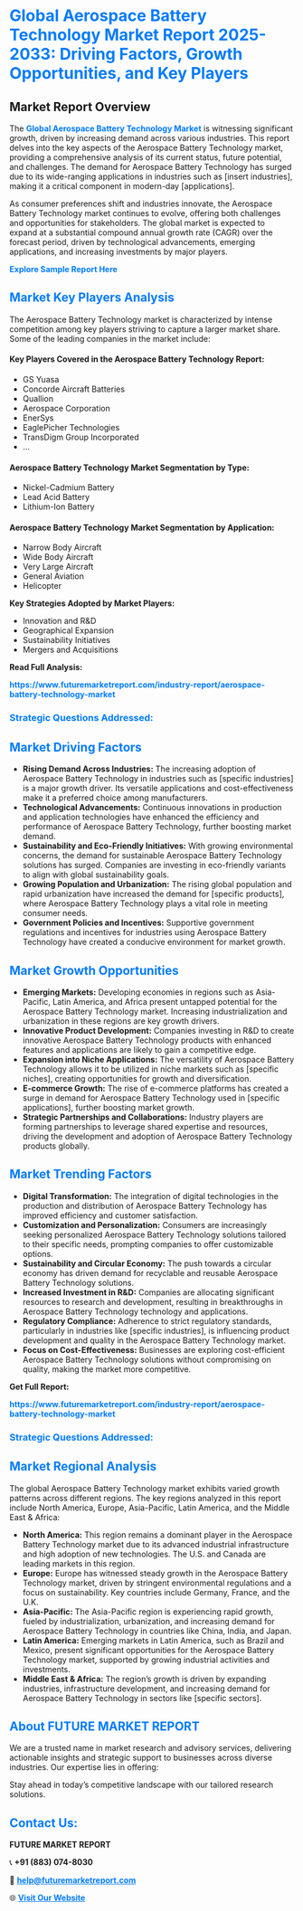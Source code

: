 <h1 style="color: #007BFF;">Global Aerospace Battery Technology Market Report 2025-2033: Driving Factors, Growth Opportunities, and Key Players</h1>

<section id="overview">
<h2>Market Report Overview</h2>
<p>The <a href="https://www.futuremarketreport.com/industry-report/aerospace-battery-technology-market" style="color: #007BFF; text-decoration: none;"><strong>Global Aerospace Battery Technology Market</strong></a> is witnessing significant growth, driven by increasing demand across various industries. This report delves into the key aspects of the Aerospace Battery Technology market, providing a comprehensive analysis of its current status, future potential, and challenges. The demand for Aerospace Battery Technology has surged due to its wide-ranging applications in industries such as [insert industries], making it a critical component in modern-day [applications].</p>
<p>As consumer preferences shift and industries innovate, the Aerospace Battery Technology market continues to evolve, offering both challenges and opportunities for stakeholders. The global market is expected to expand at a substantial compound annual growth rate (CAGR) over the forecast period, driven by technological advancements, emerging applications, and increasing investments by major players.</p>
</section>

<section id="overview">
<p><a href="https://www.futuremarketreport.com/request-sample/reportId=100356" style="color: #007BFF; text-decoration: none;"><strong>Explore Sample Report Here</strong></a></p>
</section>

<section id="key-players">
<h2 style="color: #007BFF;">Market Key Players Analysis</h2>
<p>The Aerospace Battery Technology market is characterized by intense competition among key players striving to capture a larger market share. Some of the leading companies in the market include:</p>
<h4>Key Players Covered in the Aerospace Battery Technology Report:</h4>
<ul><li>GS Yuasa</li><li>Concorde Aircraft Batteries</li><li>Quallion</li><li>Aerospace Corporation</li><li>EnerSys</li><li>EaglePicher Technologies</li><li>TransDigm Group Incorporated</li><li>...</li></ul>
<h4>Aerospace Battery Technology Market Segmentation by Type:</h4>
<ul><li>Nickel-Cadmium Battery</li><li>Lead Acid Battery</li><li>Lithium-Ion Battery</li></ul>

<h4>Aerospace Battery Technology Market Segmentation by Application:</h4>
<ul><li>Narrow Body Aircraft</li><li>Wide Body Aircraft</li><li>Very Large Aircraft</li><li>General Aviation</li><li>Helicopter</li></ul>
<p><strong>Key Strategies Adopted by Market Players:</strong></p>
<ul>
<li>Innovation and R&D</li>
<li>Geographical Expansion</li>
<li>Sustainability Initiatives</li>
<li>Mergers and Acquisitions</li>
</ul>
</section>

<section>
<p><strong>Read Full Analysis: </strong></p><a href="https://www.futuremarketreport.com/industry-report/aerospace-battery-technology-market" style="color: #007BFF; text-decoration: none;"><strong>https://www.futuremarketreport.com/industry-report/aerospace-battery-technology-market</strong></a>
<h3 style="color: #007BFF;">Strategic Questions Addressed:</h3>
</section>

<section id="driving-factors">
<h2 style="color: #007BFF;">Market Driving Factors</h2>
<ul>
<li><strong>Rising Demand Across Industries:</strong> The increasing adoption of Aerospace Battery Technology in industries such as [specific industries] is a major growth driver. Its versatile applications and cost-effectiveness make it a preferred choice among manufacturers.</li>
<li><strong>Technological Advancements:</strong> Continuous innovations in production and application technologies have enhanced the efficiency and performance of Aerospace Battery Technology, further boosting market demand.</li>
<li><strong>Sustainability and Eco-Friendly Initiatives:</strong> With growing environmental concerns, the demand for sustainable Aerospace Battery Technology solutions has surged. Companies are investing in eco-friendly variants to align with global sustainability goals.</li>
<li><strong>Growing Population and Urbanization:</strong> The rising global population and rapid urbanization have increased the demand for [specific products], where Aerospace Battery Technology plays a vital role in meeting consumer needs.</li>
<li><strong>Government Policies and Incentives:</strong> Supportive government regulations and incentives for industries using Aerospace Battery Technology have created a conducive environment for market growth.</li>
</ul>
</section>

<section id="growth-opportunities">
<h2 style="color: #007BFF;">Market Growth Opportunities</h2>
<ul>
<li><strong>Emerging Markets:</strong> Developing economies in regions such as Asia-Pacific, Latin America, and Africa present untapped potential for the Aerospace Battery Technology market. Increasing industrialization and urbanization in these regions are key growth drivers.</li>
<li><strong>Innovative Product Development:</strong> Companies investing in R&D to create innovative Aerospace Battery Technology products with enhanced features and applications are likely to gain a competitive edge.</li>
<li><strong>Expansion into Niche Applications:</strong> The versatility of Aerospace Battery Technology allows it to be utilized in niche markets such as [specific niches], creating opportunities for growth and diversification.</li>
<li><strong>E-commerce Growth:</strong> The rise of e-commerce platforms has created a surge in demand for Aerospace Battery Technology used in [specific applications], further boosting market growth.</li>
<li><strong>Strategic Partnerships and Collaborations:</strong> Industry players are forming partnerships to leverage shared expertise and resources, driving the development and adoption of Aerospace Battery Technology products globally.</li>
</ul>
</section>

<section id="trending-factors">
<h2 style="color: #007BFF;">Market Trending Factors</h2>
<ul>
<li><strong>Digital Transformation:</strong> The integration of digital technologies in the production and distribution of Aerospace Battery Technology has improved efficiency and customer satisfaction.</li>
<li><strong>Customization and Personalization:</strong> Consumers are increasingly seeking personalized Aerospace Battery Technology solutions tailored to their specific needs, prompting companies to offer customizable options.</li>
<li><strong>Sustainability and Circular Economy:</strong> The push towards a circular economy has driven demand for recyclable and reusable Aerospace Battery Technology solutions.</li>
<li><strong>Increased Investment in R&D:</strong> Companies are allocating significant resources to research and development, resulting in breakthroughs in Aerospace Battery Technology technology and applications.</li>
<li><strong>Regulatory Compliance:</strong> Adherence to strict regulatory standards, particularly in industries like [specific industries], is influencing product development and quality in the Aerospace Battery Technology market.</li>
<li><strong>Focus on Cost-Effectiveness:</strong> Businesses are exploring cost-efficient Aerospace Battery Technology solutions without compromising on quality, making the market more competitive.</li>
</ul>
</section>

<section>
<p><strong>Get Full Report: </strong></p><a href="https://www.futuremarketreport.com/industry-report/aerospace-battery-technology-market" style="color: #007BFF; text-decoration: none;"><strong>https://www.futuremarketreport.com/industry-report/aerospace-battery-technology-market</strong></a>
<h3 style="color: #007BFF;">Strategic Questions Addressed:</h3>
</section>


<section id="regional-analysis">
<h2 style="color: #007BFF;">Market Regional Analysis</h2>
<p>The global Aerospace Battery Technology market exhibits varied growth patterns across different regions. The key regions analyzed in this report include North America, Europe, Asia-Pacific, Latin America, and the Middle East & Africa:</p>
<ul>
<li><strong>North America:</strong> This region remains a dominant player in the Aerospace Battery Technology market due to its advanced industrial infrastructure and high adoption of new technologies. The U.S. and Canada are leading markets in this region.</li>
<li><strong>Europe:</strong> Europe has witnessed steady growth in the Aerospace Battery Technology market, driven by stringent environmental regulations and a focus on sustainability. Key countries include Germany, France, and the U.K.</li>
<li><strong>Asia-Pacific:</strong> The Asia-Pacific region is experiencing rapid growth, fueled by industrialization, urbanization, and increasing demand for Aerospace Battery Technology in countries like China, India, and Japan.</li>
<li><strong>Latin America:</strong> Emerging markets in Latin America, such as Brazil and Mexico, present significant opportunities for the Aerospace Battery Technology market, supported by growing industrial activities and investments.</li>
<li><strong>Middle East & Africa:</strong> The region’s growth is driven by expanding industries, infrastructure development, and increasing demand for Aerospace Battery Technology in sectors like [specific sectors].</li>
</ul>
</section>

<footer>
<h2 style="color: #007BFF;">About FUTURE MARKET REPORT</h2>
<p>We are a trusted name in market research and advisory services, delivering actionable insights and strategic support to businesses across diverse industries. Our expertise lies in offering:</p>

<p>Stay ahead in today’s competitive landscape with our tailored research solutions.</p>

<h2 style="color: #007BFF;">Contact Us:</h2>
<p><strong>FUTURE MARKET REPORT</strong></p>
<p>📞 <strong>+91 (883) 074-8030</strong></p>
<p>📧 <strong><a href="mailto:help@futuremarketreport.com" style="color: #007BFF;">help@futuremarketreport.com</a></strong></p>
<p>🌐 <strong><a href="https://www.futuremarketreport.com/" style="color: #007BFF;">Visit Our Website</a></strong></p>
</footer>